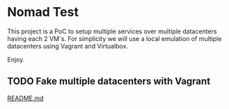 # Nomad Test 

This project is a PoC to setup multiple services over multiple datacenters having each 2 VM`s.
For simplicity we will use a local emulation of multiple datacenters using Vagrant and Virtualbox.

Enjoy.

## TODO Fake multiple datacenters with Vagrant

[README.md](test_infrastructure/Vagrantfile)
